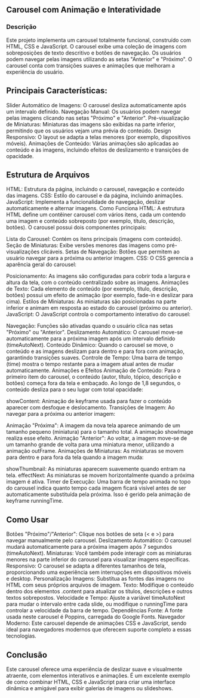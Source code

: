 
## Carousel com Animação e Interatividade

### Descrição
Este projeto implementa um carousel totalmente funcional, construído com HTML, CSS e JavaScript. O carousel exibe uma coleção de imagens com sobreposições de texto descritivo e botões de navegação. Os usuários podem navegar pelas imagens utilizando as setas "Anterior" e "Próximo". O carousel conta com transições suaves e animações que melhoram a experiência do usuário.

## Principais Características:
Slider Automático de Imagens: O carousel desliza automaticamente após um intervalo definido.
Navegação Manual: Os usuários podem navegar pelas imagens clicando nas setas "Próximo" e "Anterior".
Pré-visualização de Miniaturas: Miniaturas das imagens são exibidas na parte inferior, permitindo que os usuários vejam uma prévia do conteúdo.
Design Responsivo: O layout se adapta a telas menores (por exemplo, dispositivos móveis).
Animações de Conteúdo: Várias animações são aplicadas ao conteúdo e às imagens, incluindo efeitos de deslizamento e transições de opacidade.

## Estrutura de Arquivos
HTML: Estrutura da página, incluindo o carousel, navegação e conteúdo das imagens.
CSS: Estilo do carousel e da página, incluindo animações.
JavaScript: Implementa a funcionalidade de navegação, deslizar automaticamente e alternar imagens.
Como Funciona
HTML:
A estrutura HTML define um contêiner carousel com vários itens, cada um contendo uma imagem e conteúdo sobreposto (por exemplo, título, descrição, botões). O carousel possui dois componentes principais:

Lista do Carousel: Contém os itens principais (imagens com conteúdo).
Seção de Miniaturas: Exibe versões menores das imagens como pré-visualizações clicáveis.
Setas de Navegação: Botões que permitem ao usuário navegar para a próxima ou anterior imagem.
CSS:
O CSS gerencia a aparência geral do carousel:

Posicionamento: As imagens são configuradas para cobrir toda a largura e altura da tela, com o conteúdo centralizado sobre as imagens.
Animações de Texto: Cada elemento de conteúdo (por exemplo, título, descrição, botões) possui um efeito de animação (por exemplo, fade-in e deslizar para cima).
Estilos de Miniaturas: As miniaturas são posicionadas na parte inferior e animam em resposta ao estado do carousel (próximo ou anterior).
JavaScript:
O JavaScript controla o comportamento interativo do carousel:

Navegação: Funções são ativadas quando o usuário clica nas setas "Próximo" ou "Anterior".
Deslizamento Automático: O carousel move-se automaticamente para a próxima imagem após um intervalo definido (timeAutoNext).
Conteúdo Dinâmico: Quando o carousel se move, o conteúdo e as imagens deslizam para dentro e para fora com animação, garantindo transições suaves.
Controle de Tempo: Uma barra de tempo (time) mostra o tempo restante para a imagem atual antes de mudar automaticamente.
Animações e Efeitos
Animação de Conteúdo:
Para o primeiro item do carousel, o conteúdo (autor, título, tópico, descrição e botões) começa fora da tela e embaçado. Ao longo de 1,8 segundos, o conteúdo desliza para o seu lugar com total opacidade:

showContent: Animação de keyframe usada para fazer o conteúdo aparecer com desfoque e deslocamento.
Transições de Imagem:
Ao navegar para a próxima ou anterior imagem:

Animação "Próxima": A imagem da nova tela aparece animando de um tamanho pequeno (miniatura) para o tamanho total. A animação showImage realiza esse efeito.
Animação "Anterior": Ao voltar, a imagem move-se de um tamanho grande de volta para uma miniatura menor, utilizando a animação outFrame.
Animações de Miniaturas:
As miniaturas se movem para dentro e para fora da tela quando a imagem muda:

showThumbnail: As miniaturas aparecem suavemente quando entram na tela.
effectNext: As miniaturas se movem horizontalmente quando a próxima imagem é ativa.
Timer de Execução:
Uma barra de tempo animada no topo do carousel indica quanto tempo cada imagem ficará visível antes de ser automaticamente substituída pela próxima. Isso é gerido pela animação de keyframe runningTime.

## Como Usar
Botões "Próximo"/"Anterior": Clique nos botões de seta (< e >) para navegar manualmente pelo carousel.
Deslizamento Automático: O carousel mudará automaticamente para a próxima imagem após 7 segundos (timeAutoNext).
Miniaturas: Você também pode interagir com as miniaturas menores na parte inferior do carousel para visualizar imagens específicas.
Responsivo: O carousel se adapta a diferentes tamanhos de tela, proporcionando uma experiência sem interrupções em dispositivos móveis e desktop.
Personalização
Imagens: Substitua as fontes das imagens no HTML com seus próprios arquivos de imagem.
Texto: Modifique o conteúdo dentro dos elementos .content para atualizar os títulos, descrições e outros textos sobrepostos.
Velocidade e Tempo: Ajuste a variável timeAutoNext para mudar o intervalo entre cada slide, ou modifique o runningTime para controlar a velocidade da barra de tempo.
Dependências
Fonte: A fonte usada neste carousel é Poppins, carregada do Google Fonts.
Navegador Moderno: Este carousel depende de animações CSS e JavaScript, sendo ideal para navegadores modernos que oferecem suporte completo a essas tecnologias.

## Conclusão
Este carousel oferece uma experiência de deslizar suave e visualmente atraente, com elementos interativos e animações. É um excelente exemplo de como combinar HTML, CSS e JavaScript para criar uma interface dinâmica e amigável para exibir galerias de imagens ou slideshows.

